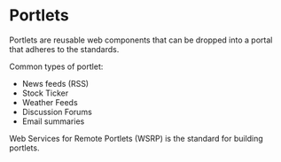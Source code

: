 # Portlets

Portlets are reusable web components that can be dropped into a portal that adheres to the standards.

Common types of portlet:
  * News feeds (RSS)
  * Stock Ticker
  * Weather Feeds
  * Discussion Forums
  * Email summaries

Web Services for Remote Portlets (WSRP) is the standard for building portlets.